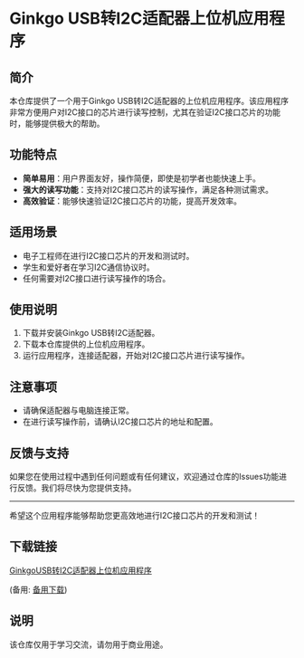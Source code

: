 # Ginkgo USB转I2C适配器上位机应用程序

## 简介
本仓库提供了一个用于Ginkgo USB转I2C适配器的上位机应用程序。该应用程序非常方便用户对I2C接口的芯片进行读写控制，尤其在验证I2C接口芯片的功能时，能够提供极大的帮助。

## 功能特点
- **简单易用**：用户界面友好，操作简便，即使是初学者也能快速上手。
- **强大的读写功能**：支持对I2C接口芯片的读写操作，满足各种测试需求。
- **高效验证**：能够快速验证I2C接口芯片的功能，提高开发效率。

## 适用场景
- 电子工程师在进行I2C接口芯片的开发和测试时。
- 学生和爱好者在学习I2C通信协议时。
- 任何需要对I2C接口进行读写操作的场合。

## 使用说明
1. 下载并安装Ginkgo USB转I2C适配器。
2. 下载本仓库提供的上位机应用程序。
3. 运行应用程序，连接适配器，开始对I2C接口芯片进行读写操作。

## 注意事项
- 请确保适配器与电脑连接正常。
- 在进行读写操作前，请确认I2C接口芯片的地址和配置。

## 反馈与支持
如果您在使用过程中遇到任何问题或有任何建议，欢迎通过仓库的Issues功能进行反馈。我们将尽快为您提供支持。

---

希望这个应用程序能够帮助您更高效地进行I2C接口芯片的开发和测试！

## 下载链接
[GinkgoUSB转I2C适配器上位机应用程序](https://pan.quark.cn/s/78d2d901398a) 

(备用: [备用下载](https://pan.baidu.com/s/14LNnmS7J_mdg_Py7H4inuQ?pwd=1234))

## 说明

该仓库仅用于学习交流，请勿用于商业用途。
